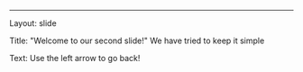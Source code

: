 ---
Layout: slide

Title: "Welcome to our second slide!"
        We have tried to keep it simple

Text: Use the left arrow to go back!
